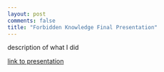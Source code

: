 ```yaml
---
layout: post
comments: false
title: "Forbidden Knowledge Final Presentation"
---
```


description of what I did

[link to presentation](https://github.com/odeh23/odeh23-convert-documents)
